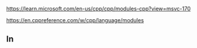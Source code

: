 

https://learn.microsoft.com/en-us/cpp/cpp/modules-cpp?view=msvc-170

https://en.cppreference.com/w/cpp/language/modules

## In